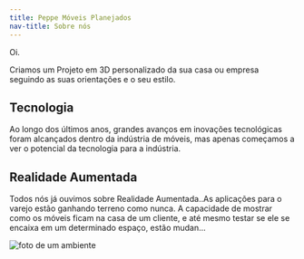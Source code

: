 ```yaml
---
title: Peppe Móveis Planejados
nav-title: Sobre nós
---
```


Oi.

Criamos um Projeto em 3D personalizado da sua casa ou empresa seguindo as suas orientações e o seu estilo.

## Tecnologia

Ao longo dos últimos anos, grandes avanços em inovações tecnológicas foram alcançados dentro da indústria de móveis, mas apenas começamos a ver o potencial da tecnologia para a indústria.

## Realidade Aumentada

Todos nós já ouvimos sobre Realidade Aumentada..As aplicações para o varejo estão ganhando terreno como nunca. A capacidade de mostrar como os móveis ficam na casa de um cliente, e até mesmo testar se ele se encaixa em um determinado espaço, estão mudan...

![foto de um ambiente](http://www.liderinteriores.com.br/wp-content/uploads/2016/10/Automa%C3%A7%C3%A3o-no-mobili%C3%A1rio-1.jpg)
